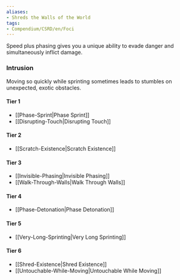 ```yaml
---  
aliases:  
- Shreds the Walls of the World  
tags:  
- Compendium/CSRD/en/Foci  
---
```

  
Speed plus phasing gives you a unique ability to evade danger and simultaneously inflict damage.  
 ### Intrusion  
Moving so quickly while sprinting sometimes leads to stumbles on unexpected, exotic obstacles.
  
#### Tier 1  
* [[Phase-Sprint|Phase Sprint]]  
* [[Disrupting-Touch|Disrupting Touch]]  
#### Tier 2  
  
* [[Scratch-Existence|Scratch Existence]]  
#### Tier 3  
  
  - [[Invisible-Phasing|Invisible Phasing]]  
  - [[Walk-Through-Walls|Walk Through Walls]]  
#### Tier 4  
  
* [[Phase-Detonation|Phase Detonation]]  
#### Tier 5  
  
* [[Very-Long-Sprinting|Very Long Sprinting]]  
#### Tier 6  
  
  - [[Shred-Existence|Shred Existence]]  
  - [[Untouchable-While-Moving|Untouchable While Moving]]  
